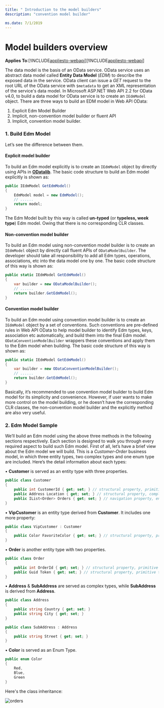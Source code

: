 ```yaml
---
title: " Introduction to the model builders"
description: "convention model builder"

ms.date: 7/1/2019
---
```

# Model builders overview

**Applies To**:[!INCLUDE[appliesto-webapi](../includes/appliesto-webapi-v7.md)][!INCLUDE[appliesto-webapi](../includes/appliesto-webapi-v6.md)]

The data model is the basis of an OData service. OData service uses an abstract data model called **Entity Data Model** (*EDM*) to describe the exposed data in the service. OData client can issue a *GET* request to the root URL of the OData service with `$metadata` to get an XML representation of the service's data model.
In Microsoft ASP.NET Web API 2.2 for OData v4.0, to build a data model for OData service is to create an `IEdmModel` object. There are three ways to build an EDM model in Web API OData:

1. Explicit Edm Model Builder
2. Implicit, non-convention model builder or fluent API
3. Implicit, convention model builder.

### 1. Build Edm Model

Let’s see the difference between them.

#### Explicit model builder

To build an Edm model explicitly is to create an `IEdmModel` object by directly using APIs in **[ODatalib](https://www.nuget.org/packages/Microsoft.OData.Core/)**. The basic code structure to build an Edm model explicitly is shown as:

```C#
public IEdmModel GetEdmModel()
{
    EdmModel model = new EdmModel();
    // ......
    return model;
}
```

The Edm Model built by this way is called **un-typed** (or **typeless, week type**) Edm model. Owing that there is no corresponding CLR classes.

#### Non-convention model builder

To build an Edm model using non-convention model builder is to create an `IEdmModel` object by directly call fluent APIs of `ODataModelBuilder`. The developer should take all responsibility to add all Edm types, operations, associations, etc into the data model one by one. The basic code structure of this way is shown as:

```C#
public static IEdmModel GetEdmModel()
{
    var builder = new ODataModelBuilder();
    // ......
    return builder.GetEdmModel();
}
```

#### Convention model builder

To build an Edm model using convention model builder is to create an `IEdmModel` object by a set of conventions. Such conventions are pre-defined rules in Web API OData to help model builder to identify Edm types, keys, association etc automatically, and build them into the final Edm model. `ODataConventionModelBuilder` wrappers these conventions and apply them to the Edm model when building. The basic code structure of this way is shown as:

```C#
public static IEdmModel GetEdmModel()
{
    var builder = new ODataConventionModelBuilder();
    // ......
    return builder.GetEdmModel();
}
```

Basically, it’s recommended to use convention model builder to build Edm model for its simplicity and convenience. However, if user wants to make more control on the model building, or he doesn’t have the corresponding CLR classes, the non-convention model builder and the explicitly method are also very useful.

### 2. Edm Model Sample

We’ll build an Edm model using the above three methods in the following sections respectively. Each section is designed to walk you through every required aspect to build such Edm model. First of all, let’s have a brief view about the Edm model we will build.
This is a *Customer-Order* business model, in which three entity types, two complex types and one enum type are included. Here’s the detail information about each types:

• **Customer** is served as an entity type with three properties. 

```C#
public class Customer
{
    public int CustomerId { get; set; } // structural property, primitive type, key
    public Address Location { get; set; } // structural property, complex type
    public IList<Order> Orders { get; set; } // navigation property, entity type
}
```

• **VipCustomer** is an entity type derived from **Customer**. It includes one more property:

```C#
public class VipCustomer : Customer
{
    public Color FavoriteColor { get; set; } // structural property, primitive type
}
```

• **Order** is another entity type with two properties.

```C#
public class Order
{
    public int OrderId { get; set; } // structural property, primitive type, key
    public Guid Token { get; set; } // structural property, primitive type
}
```

• **Address** & **SubAddress** are served as complex types, while **SubAddress** is derived from **Address**.

```C#
public class Address
{
    public string Country { get; set; }
    public string City { get; set; }
}

public class SubAddress : Address
{
    public string Street { get; set; }
}
```

• **Color** is served as an Enum Type.

```C#
public enum Color
{
    Red,
    Blue,
    Green
}
```

Here's the class inheritance:

![orders](/odata/assets/02-01-customer-order.png)
